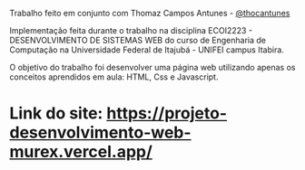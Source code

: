 Trabalho feito em conjunto com Thomaz Campos Antunes - [@thocantunes](https://github.com/Thocantunes)

Implementação feita durante o trabalho na disciplina ECOI2223 - DESENVOLVIMENTO DE SISTEMAS WEB do curso de Engenharia de Computação na Universidade Federal de Itajubá - UNIFEI campus Itabira.

O objetivo do trabalho foi desenvolver uma página web utilizando apenas os conceitos aprendidos em aula: HTML, Css e Javascript.

# Link do site: https://projeto-desenvolvimento-web-murex.vercel.app/
